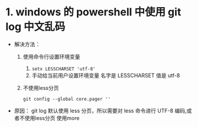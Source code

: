 # 1. windows 的 powershell 中使用 git log 中文乱码

- 解决方法：

  1. 使用命令行设置环境变量
      1. `setx LESSCHARSET 'utf-8'`
      2. 手动给当前用户设置环境变量 名字是 LESSCHARSET 值是 utf-8

  2. 不使用less分页
      ```
      git config --global core.pager ''
      ```
- 原因：
  git log 默认使用 less 分页，所以需要对 less 命令进行 UTF-8 编码,或者不使用less分页 使用more
